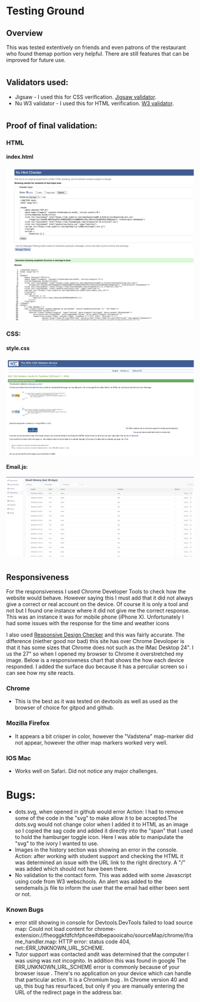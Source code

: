 #  Testing Ground

## Overview  
This was tested extentively on friends and even patrons of the restaurant who found themap portion very helpful. There are still features that can be improved for future use.  
#
## Validators used: 
- Jigsaw - I used this for CSS verification. [Jigsaw validator](https://jigsaw.w3.org/).
- Nu W3 validator - I used this for HTML verification. [W3 validator](https://validator.w3.org/).
#
## Proof of final validation:

### HTML
#### index.html 
![HTML Validator Index](readme-files/HTML.png)


### CSS:
#### style.css
![CSS Validator Jigsaw](readme-files/CSS.png)

#### Email.js:
![Email.js](readme-files/emial.js.png)



#
## Responsiveness

For the responsiveness I used Chrome Developer Tools to check how the website would behave. However saying this I must add that it did not always give a correct or real account on the device. Of course it is only a tool and not but I found one instance where it did not give me the correct response. This was an instance it was for mobile phone (iPhone X). Unfortunately I had some issues with the response for the time and weather icons

I also used [Responsive Design Checker](www.responsivedesignchecker.com) and this was fairly accurate. The difference (niether good nor bad) this site has over Chrome Devoloper is that it has some sizes that Chrome does not such as the IMac Desktop 24". I us the 27" so when I opened my browser to Chrome it overstretched my image. Below is a responsiveness chart that shows the how each device responded. I added the surface duo because it has a perculiar screen so i can see how my site reacts. 

### Chrome
- This is the best as it was tested on devtools as well as used as the browser of choice for gitpod and github.

### Mozilla Firefox
- It appears a bit crisper in color, however the "Vadstena" map-marker did not appear, however the other map markers worked very well. 

### IOS Mac
- Works well on Safari. Did not notice any major challenges. 

# Bugs:
 - dots.svg, when opened in github would error
Action: I had to remove some of the code in the "svg" to make allow it to be accepted.The dots.svg would not change color when I added it to HTML as an image so I copied the sag code and added it directly into the "span" that I used to hold the hamburger toggle icon. Here I was able to manipulate the "svg" to the ivory I wanted to use. 
- Images in the history section was showing an error in the console. Action: after working with student support and checking the HTML it was determined an issue with the URL link to the right directory. A "/" was added which should not have been there.
- No validation to the contact form. This was added with some Javascript using code from W3 webschools. An alert was added to the sendemails.js file to inform the user that the email had either been sent or not. 

### Known Bugs
- error still showing in console for Devtools.DevTools failed to load source map: Could not load content for chrome-extension://fheoggkfdfchfphceeifdbepaooicaho/sourceMap/chrome/iframe_handler.map: HTTP error: status code 404, net::ERR_UNKNOWN_URL_SCHEME.
- Tutor support was contacted andit was determined that the computer I was using was not incognito. In addition this was found in google The ERR_UNKNOWN_URL_SCHEME error is commonly because of your browser issue . There's no application on your device which can handle that particular action. It is a Chromium bug . In Chrome version 40 and up, this bug has resurfaced, but only if you are manually entering the URL of the redirect page in the address bar.
